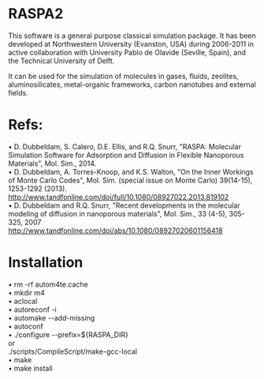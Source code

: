 RASPA2
======

This software is a general purpose classical simulation package. It has been developed at
Northwestern University (Evanston, USA) during 2006-2011 in active collaboration
with University Pablo de Olavide (Seville, Spain), and the Technical University of Delft.

It can be used for the simulation of molecules in gases, fluids, zeolites, aluminosilicates,
metal-organic frameworks, carbon nanotubes and external fields.

Refs:
=====
• D. Dubbeldam, S. Calero, D.E. Ellis, and R.Q. Snurr, "RASPA: Molecular Simulation Software for Adsorption and Diffusion in Flexible Nanoporous Materials",
   Mol. Sim., 2014.  
• D. Dubbeldam, A. Torres-Knoop, and K.S. Walton,  "On the Inner Workings of Monte Carlo Codes",
   Mol. Sim. (special issue on Monte Carlo) 39(14-15), 1253-1292 (2013).
   http://www.tandfonline.com/doi/full/10.1080/08927022.2013.819102  
• D. Dubbeldam and R.Q. Snurr, "Recent developments in the molecular modeling of diffusion in nanoporous materials",
   Mol. Sim., 33 (4-5), 305-325, 2007
   http://www.tandfonline.com/doi/abs/10.1080/08927020601156418  

Installation
============

• rm -rf autom4te.cache  
• mkdir m4  
• aclocal  
• autoreconf -i  
• automake --add-missing  
• autoconf  
• ./configure --prefix=${RASPA_DIR}  
   or  
   ./scripts/CompileScript/make-gcc-local  
• make  
• make install  

